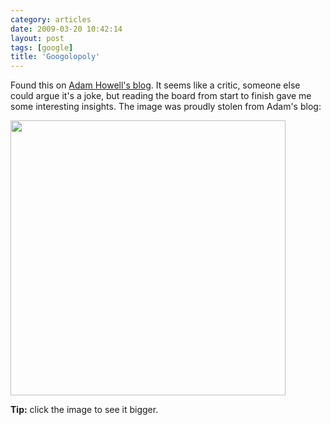 ```yaml
---
category: articles
date: 2009-03-20 10:42:14
layout: post
tags: [google]
title: 'Googolopoly'
---
```


<p>Found this on <a href="http://adamhowell.org/2008/04/18/googolopoly/">Adam Howell's blog</a>. It seems like a critic, someone else could argue it's a joke, but reading the board from start to finish gave me some interesting insights. The image was proudly stolen from Adam's blog:</p>

<a href="https://joaobordalo.com/images/static/blog/googolopoly.gif"><img width="440"  src="https://joaobordalo.com/images/static/blog/googolopoly.gif"></a>

<p><strong>Tip:</strong> click the image to see it bigger.</p>
